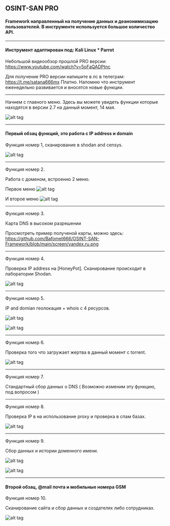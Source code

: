 ## OSINT-SAN PRO

#### Framework направленный на получение данных и деанонимизацию пользователей. В инструменте используется большое количество API.

----

#### Инструмент адаптирован под: Kali Linux * Parrot

Небольшой видеообзор прошлой PRO версии: https://www.youtube.com/watch?v=5oFaQADPtnc

Для получение PRO версии напишите в лс в телеграм: https://t.me/satana666mx Платно. Напомню что инструмент еженедельно развивается и вносятся новые функции.

----

Начнем с главного меню. Здесь вы можете увидеть функции которые находятся в версии 2.7 на данный момент, 14 мая.

![alt tag](https://github.com/Bafomet666/OSINT-SAN-Framework/blob/main/screen/3.0%20menu.png)

----

#### Первый обзац функций, это работа с IP address и domain

Функция номер 1, сканирование в shodan and censys.

![alt tag](https://github.com/Bafomet666/OSINT-SAN-Framework/blob/main/screen/01%20%D0%A1%D0%BA%D0%B0%D0%BD%D0%B8%D1%80%D0%BE%D0%B2%D0%B0%D0%BD%D0%B8%D0%B5%20%D0%B2%20Shodan%20%D0%B8%20Censys.png)

----

Функция номер 2.

Работа с доменом, встроенно 2 меню.


Первое меню
![alt tag](https://github.com/Bafomet666/OSINT-SAN-Framework/blob/main/screen/02-02.png)

И второе меню
![alt tag](https://github.com/Bafomet666/OSINT-SAN-Framework/blob/main/screen/020.png)

----

Функция номер 3.

Карта DNS в высоком разрешении

Просмотреть пример полученой карты, можно здесь: https://github.com/Bafomet666/OSINT-SAN-Framework/blob/main/screen/yandex.ru.png

----

Функция номер 4.

Проверка IP address на [HoneyPot]. Сканирование происходит в лаборатории Shodan.

![alt tag](https://github.com/Bafomet666/OSINT-SAN-Framework/blob/main/screen/04.png)

----

Функция номер 5.

IP and domian геолокация + whois с 4 ресурсов.

![alt tag](https://github.com/Bafomet666/OSINT-SAN-Framework/blob/main/screen/05-02.png)


![alt tag](https://github.com/Bafomet666/OSINT-SAN-Framework/blob/main/screen/05-01.png)

----

Функция номер 6.

Проверка того что загружает жертва в данный момент c torrent.

![alt tag](https://github.com/Bafomet666/OSINT-SAN-Framework/blob/main/screen/06.png)

----

Функция номер 7.

Стандартный сбор данных о DNS ( Возможно изменим эту функцию, под вопросом )

----

Функция номер 8.

Проверка IP в на использование proxy и проверка в спам базах.

![alt tag](https://github.com/Bafomet666/OSINT-SAN-Framework/blob/main/screen/08.png)

----

Функция номер 9.

Сбор данных и истории доменного имени.

![alt tag](https://github.com/Bafomet666/OSINT-SAN-Framework/blob/main/screen/09-02.png)

![alt tag](https://github.com/Bafomet666/OSINT-SAN-Framework/blob/main/screen/09-01.png)

----



#### Второй обзац, @mail почта и мобильные номера GSM

Функция номер 10.

Сканирование сайта и сбор данных и создателях либо сотрудниках.

![alt tag](https://github.com/Bafomet666/OSINT-SAN-Framework/blob/main/screen/10.png)


